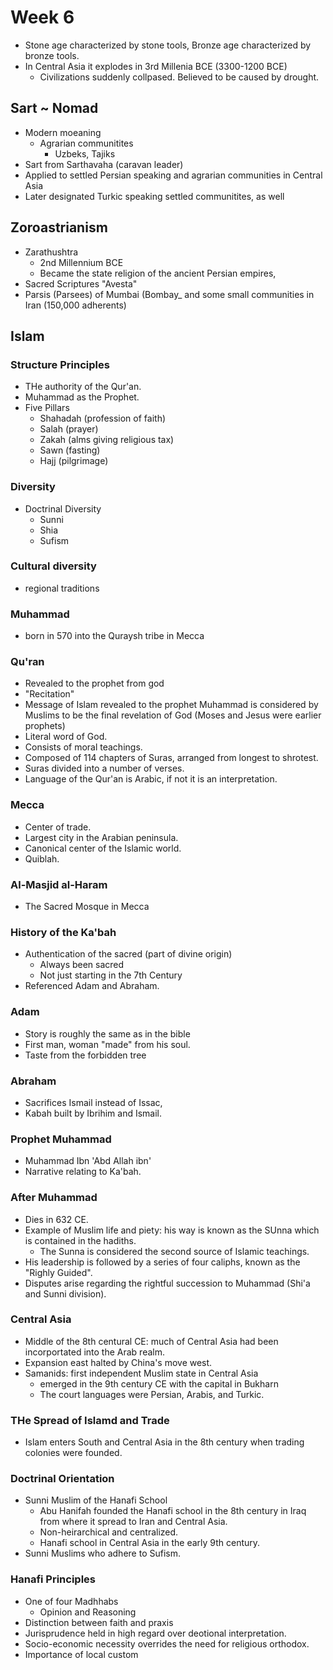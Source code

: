# Week 6
- Stone age characterized by stone tools, Bronze age characterized by bronze tools.
- In Central Asia it explodes in 3rd Millenia BCE (3300-1200 BCE)
  - Civilizations suddenly collpased.  Believed to be caused by drought.

## Sart ~ Nomad
- Modern moeaning
  - Agrarian communitites
    - Uzbeks, Tajiks
- Sart from Sarthavaha (caravan leader)
- Applied to settled Persian speaking and agrarian communities in Central Asia
- Later designated Turkic speaking settled communitites, as well

## Zoroastrianism
- Zarathushtra
  - 2nd Millennium BCE
  - Became the state religion of the ancient Persian empires,
- Sacred Scriptures "Avesta"
- Parsis (Parsees) of Mumbai (Bombay_ and some small communities in Iran (150,000 adherents)

## Islam

### Structure Principles
- THe authority of the Qur'an.
- Muhammad as the Prophet.
- Five Pillars
  - Shahadah (profession of faith)
  - Salah (prayer)
  - Zakah (alms giving religious tax)
  - Sawn (fasting)
  - Hajj (pilgrimage)

### Diversity
- Doctrinal Diversity
  - Sunni
  - Shia
  - Sufism

### Cultural diversity
- regional traditions

### Muhammad
- born in 570 into the Quraysh tribe in Mecca

### Qu'ran
- Revealed to the prophet from god
- "Recitation"
- Message of Islam revealed to the prophet Muhammad is considered by Muslims to be the final
revelation of God (Moses and Jesus were earlier prophets)
- Literal word of God.
- Consists of moral teachings.
- Composed of 114 chapters of Suras, arranged from longest to shrotest.
- Suras divided into a number of verses.
- Language of the Qur'an is Arabic, if not it is an interpretation.

### Mecca
- Center of trade.
-  Largest city in the Arabian peninsula.
- Canonical center of the Islamic world.
- Quiblah.

### Al-Masjid al-Haram
- The Sacred Mosque in Mecca

### History of the Ka'bah
- Authentication of the sacred (part of divine origin)
  - Always been sacred
  - Not just starting in the 7th Century
- Referenced Adam and Abraham.

### Adam
- Story is roughly the same as in the bible
- First man, woman "made" from his soul.
- Taste from the forbidden tree

### Abraham
- Sacrifices Ismail instead of Issac,
- Kabah built by Ibrihim and Ismail.

### Prophet Muhammad
- Muhammad Ibn 'Abd Allah ibn'
- Narrative relating to Ka'bah.

### After Muhammad
- Dies in 632 CE.
- Example of Muslim life and piety: his way is known as the SUnna which is contained in the hadiths.
  - The Sunna is considered the second source of Islamic teachings.
- His leadership is followed by a series of four caliphs, known as the "Righly Guided".
- Disputes arise regarding the rightful succession to Muhammad (Shi'a and Sunni division).

### Central Asia
- Middle of the 8th centural CE: much of Central Asia had been incorportated into the Arab realm.
- Expansion east halted by China's move west.
- Samanids: first independent Muslim state in Central Asia
  - emerged in the 9th century CE with the capital in Bukharn
  - The court languages were Persian, Arabis, and Turkic.

### THe Spread of Islamd and Trade
- Islam enters South and Central Asia in the 8th century when trading colonies were founded.

### Doctrinal Orientation
- Sunni Muslim of the Hanafi School
  - Abu Hanifah founded the Hanafi school in the 8th century in Iraq from where it spread to Iran
  and Central Asia.
  - Non-heirarchical and centralized.
  - Hanafi school in Central Asia in the early 9th century.
- Sunni Muslims who adhere to Sufism.

### Hanafi Principles
- One of four Madhhabs
  - Opinion and Reasoning
- Distinction between faith and praxis
- Jurisprudence held in high regard over deotional interpretation.
- Socio-economic necessity overrides the need for religious orthodox.
- Importance of local custom
